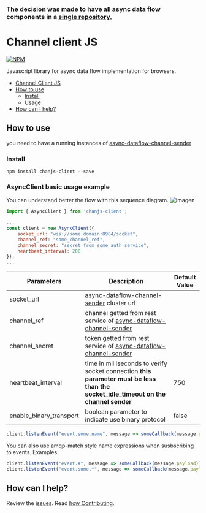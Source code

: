 ### The decision was made to have all async data flow components in a [single repository.](https://github.com/bancolombia/async-dataflow)

# Channel client JS
[![NPM](https://nodei.co/npm/chanjs-client.png?downloads=true&downloadRank=true&stars=true)](https://nodei.co/npm/chanjs-client/)

Javascript library for async data flow  implementation for browsers.

- [Channel Client JS](#channel-client-js)
- [How to use](#how-to-use)
  - [Install](#install)
  - [Usage](#asyncclient-basic-usage-example)
- [How can I help?](#how-can-i-help)

## How to use
you need to have a running instances of  [async-dataflow-channel-sender](https://github.com/bancolombia/async-dataflow-channel-sender)

### Install

```npm
npm install chanjs-client --save
```


### AsyncClient basic usage example
You can understand better the flow with this sequence diagram.
![imagen](https://user-images.githubusercontent.com/12372370/137554898-0d652b9c-2598-4e1b-b681-554e0a9f00e7.png)


```javascript
import { AsyncClient } from 'chanjs-client';

...
const client = new AsyncClient({
    socket_url: "wss://some.domain:8984/socket",
    channel_ref: "some_channel_ref",
    channel_secret: "secret_from_some_auth_service",
    heartbeat_interval: 200
});
...
```
   |  **Parameters** | Description                                   | Default Value |
   | -------------------------------- | -------------------------------------- | ------------------ |
   | socket_url                          |[async-dataflow-channel-sender](https://github.com/bancolombia/async-dataflow-channel-sender) cluster url         |       |
   | channel_ref                          | channel getted from rest service of [async-dataflow-channel-sender](https://github.com/bancolombia/async-dataflow-channel-sender)   |                    |
   | channel_secret                          | token getted from rest service of [async-dataflow-channel-sender](https://github.com/bancolombia/async-dataflow-channel-sender)|                    |
   | heartbeat_interval                          | time in milliseconds to verify socket connection  **this parameter must be less than the socket_idle_timeout on the channel sender**|       750            |
  | enable_binary_transport                          | boolean parameter to indicate use binary protocol |       false            |
   

```javascript
client.listenEvent("event.some.name", message => someCallback(message.payload));
```

You can also use amqp-match style name expressions when susbscribing to events. Examples:

```javascript
client.listenEvent("event.#", message => someCallback(message.payload));
client.listenEvent("event.some.*", message => someCallback(message.payload));
```

## How can I help?

Review the [issues](https://github.com/bancolombia/async-dataflow-channel-client-js/issues). Read [how Contributing](hhttps://github.com/bancolombia/async-dataflow-channel-client-js/wiki/Contributing).
